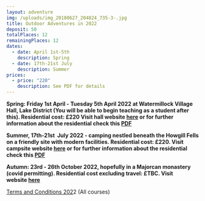 ```yaml
---
layout: adventure
img: /uploads/img_20180627_204824_735-3-.jpg
title: Outdoor Adventures in 2022
deposit: 50
totalPlaces: 12
remainingPlaces: 12
dates:
  - date: April 1st-5th
    description: Spring
  - date: 17th-21st July
    description: Summer
prices:
  - price: "220"
    description: See PDF for details
---
```

**Spring: Friday 1st April - Tuesday 5th April 2022 at Watermillock Village Hall, Lake District (You will be able to begin teaching as a student after this). Residential cost: £220 Visit hall website [here](https://www.watermillockvillagehall.co.uk/) or for further information about the residential check this [PDF](https://www.dropbox.com/s/cuu1rslar5chxvp/Spectrums%20Spirals%20and%20Spheres.pdf?dl=0)**

**Summer, 17th-21st  July 2022 - camping nestled beneath the Howgill Fells on a friendly site with modern facilities. Residential cost: £220. Visit campsite website [here](https://www.lowgreensidefarmcampsite.co.uk/) or for further information about the residential check this [PDF](https://www.dropbox.com/s/wgd0yaix7zw17w3/Asana%20Adventure%20and%20More.pdf?dl=0)**

**Autumn: 23rd - 26th October 2022, hopefully in a Majorcan monastery (covid permitting). Residential cost excluding travel: £TBC. Visit website [here](https://www.lluc.net/en/)**

[Terms and Conditions 202](https://www.dropbox.com/s/xvbdumyojhcmytw/Terms%20and%20Conditions%202020.pdf?dl=0)2 (All courses)